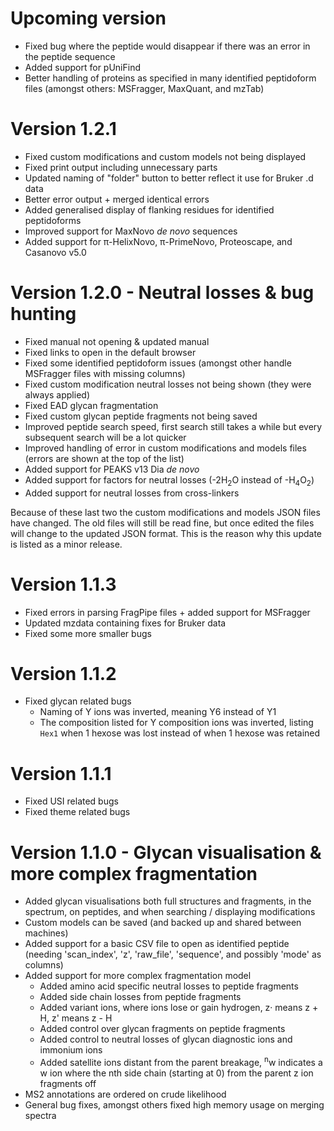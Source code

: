 # Upcoming version

- Fixed bug where the peptide would disappear if there was an error in the peptide sequence
- Added support for pUniFind
- Better handling of proteins as specified in many identified peptidoform files (amongst others: MSFragger, MaxQuant, and mzTab)

# Version 1.2.1

- Fixed custom modifications and custom models not being displayed
- Fixed print output including unnecessary parts
- Updated naming of "folder" button to better reflect it use for Bruker .d data
- Better error output + merged identical errors
- Added generalised display of flanking residues for identified peptidoforms
- Improved support for MaxNovo _de novo_ sequences
- Added support for π-HelixNovo, π-PrimeNovo, Proteoscape, and Casanovo v5.0

# Version 1.2.0 - Neutral losses & bug hunting

- Fixed manual not opening & updated manual
- Fixed links to open in the default browser
- Fixed some identified peptidoform issues (amongst other handle MSFragger files with missing columns)
- Fixed custom modification neutral losses not being shown (they were always applied)
- Fixed EAD glycan fragmentation
- Fixed custom glycan peptide fragments not being saved
- Improved peptide search speed, first search still takes a while but every subsequent search will be a lot quicker
- Improved handling of error in custom modifications and models files (errors are shown at the top of the list)
- Added support for PEAKS v13 Dia _de novo_
- Added support for factors for neutral losses (-2H<sub>2</sub>O instead of -H<sub>4</sub>O<sub>2</sub>)
- Added support for neutral losses from cross-linkers
 
Because of these last two the custom modifications and models JSON files have changed. The old files will still be read fine, but once edited the files will change to the updated JSON format. This is the reason why this update is listed as a minor release.

# Version 1.1.3

 - Fixed errors in parsing FragPipe files + added support for MSFragger
 - Updated mzdata containing fixes for Bruker data
 - Fixed some more smaller bugs

# Version 1.1.2

 - Fixed glycan related bugs
   - Naming of Y ions was inverted, meaning Y6 instead of Y1
   - The composition listed for Y composition ions was inverted, listing `Hex1` when 1 hexose was lost instead of when 1 hexose was retained

# Version 1.1.1

 - Fixed USI related bugs
 - Fixed theme related bugs

# Version 1.1.0 - Glycan visualisation & more complex fragmentation

 - Added glycan visualisations both full structures and fragments, in the spectrum, on peptides, and when searching / displaying modifications
 - Custom models can be saved (and backed up and shared between machines)
 - Added support for a basic CSV file to open as identified peptide (needing 'scan_index', 'z', 'raw_file', 'sequence', and possibly 'mode' as columns)
 - Added support for more complex fragmentation model
    - Added amino acid specific neutral losses to peptide fragments
    - Added side chain losses from peptide fragments
    - Added variant ions, where ions lose or gain hydrogen, z· means z + H, z' means z - H
    - Added control over glycan fragments on peptide fragments
    - Added control to neutral losses of glycan diagnostic ions and immonium ions
    - Added satellite ions distant from the parent breakage, <sup>n</sup>w indicates a w ion where the nth side chain (starting at 0) from the parent z ion fragments off
 - MS2 annotations are ordered on crude likelihood
 - General bug fixes, amongst others fixed high memory usage on merging spectra
